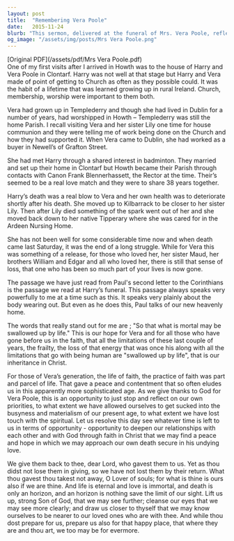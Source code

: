 ```yaml
---
layout: post
title:  "Remembering Vera Poole"
date:   2015-11-24
blurb: "This sermon, delivered at the funeral of Mrs. Vera Poole, reflects on her life, her faith, and the impact she had on her community. The sermon emphasizes the importance of faith in life and how it brings peace and contentment. It also encourages the congregation to reflect on their own spiritual lives and relationships with God."
og_image: "/assets/img/posts/Mrs Vera Poole.png"
---
```

[Original PDF](/assets/pdf/Mrs Vera Poole.pdf)    
One of my first visits after I arrived in Howth was to the house of Harry and Vera Poole in Clontarf. Harry was not well at that stage but Harry and Vera made of point of getting to Church as often as they possible could. It was the habit of a lifetime that was learned growing up in rural Ireland. Church, membership, worship were important to them both.

Vera had grown up in Templederry and though she had lived in Dublin for a number of years, had worshipped in Howth – Templederry was still the home Parish. I recall visiting Vera and her sister Lily one time for house communion and they were telling me of work being done on the Church and how they had supported it. When Vera came to Dublin, she had worked as a buyer in Newell’s of Grafton Street.

She had met Harry through a shared interest in badminton. They married and set up their home in Clontarf but Howth became their Parish through contacts with Canon Frank Blennerhassett, the Rector at the time. Their’s seemed to be a real love match and they were to share 38 years together.

Harry’s death was a real blow to Vera and her own health was to deteriorate shortly after his death. She moved up to Kilbarrack to be closer to her sister Lily. Then after Lily died something of the spark went out of her and she moved back down to her native Tipperary where she was cared for in the Ardeen Nursing Home.

She has not been well for some considerable time now and when death came last Saturday, it was the end of a long struggle. While for Vera this was something of a release, for those who loved her, her sister Maud, her brothers William and Edgar and all who loved her, there is still that sense of loss, that one who has been so much part of your lives is now gone.

The passage we have just read from Paul's second letter to the Corinthians is the passage we read at Harry’s funeral. This passage always speaks very powerfully to me at a time such as this. It speaks very plainly about the body wearing out. But even as he does this, Paul talks of our new heavenly home.

The words that really stand out for me are ; "So that what is mortal may be swallowed up by life." This is our hope for Vera and for all those who have gone before us in the faith, that all the limitations of these last couple of years, the frailty, the loss of that energy that was once his along with all the limitations that go with being human are "swallowed up by life", that is our inheritance in Christ.

For those of Vera’s generation, the life of faith, the practice of faith was part and parcel of life. That gave a peace and contentment that so often eludes us in this apparently more sophisticated age. As we give thanks to God for Vera Poole, this is an opportunity to just stop and reflect on our own priorities, to what extent we have allowed ourselves to get sucked into the busyness and materialism of our present age, to what extent we have lost touch with the spiritual. Let us resolve this day see whatever time is left to us in terms of opportunity - opportunity to deepen our relationships with each other and with God through faith in Christ that we may find a peace and hope in which we may approach our own death secure in his undying love.

We give them back to thee, dear Lord, who gavest them to us. Yet as thou didst not lose them in giving, so we have not lost them by their return. What thou gavest thou takest not away, O Lover of souls; for what is thine is ours also if we are thine. And life is eternal and love is immortal, and death is only an horizon, and an horizon is nothing save the limit of our sight. Lift us up, strong Son of God, that we may see further; cleanse our eyes that we may see more clearly; and draw us closer to thyself that we may know ourselves to be nearer to our loved ones who are with thee. And while thou dost prepare for us, prepare us also for that happy place, that where they are and thou art, we too may be for evermore.
